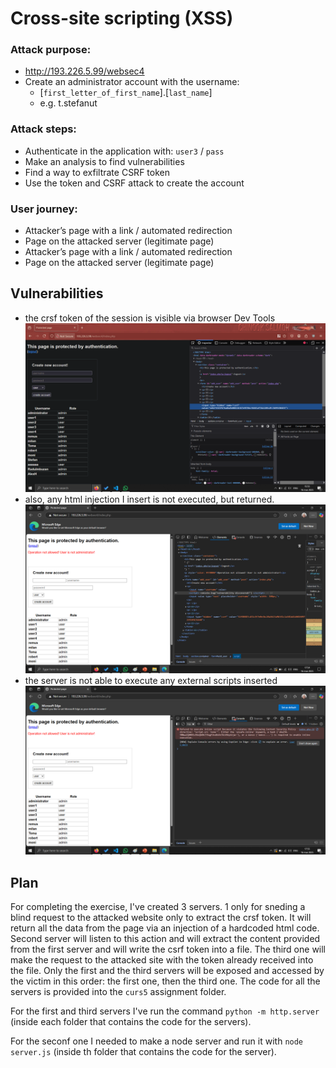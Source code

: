 # Cross-site scripting (XSS)

### Attack purpose:

- http://193.226.5.99/websec4
- Create an administrator account with the username:
    - [`first_letter_of_first_name`].[`last_name`]
    - e.g. t.stefanut

### Attack steps:

- Authenticate in the application with: `user3` / `pass`
- Make an analysis to find vulnerabilities
- Find a way to exfiltrate CSRF token
- Use the token and CSRF attack to create the account

### User journey:

- Attacker’s page with a link / automated redirection
- Page on the attacked server (legitimate page)
- Attacker’s page with a link / automated redirection
- Page on the attacked server (legitimate page)

## Vulnerabilities
- the crsf token of the session is visible via browser Dev Tools
![1](1.png)
- also, any html injection I insert is not executed, but returned.
![2](2.png)
- the server is not able to execute any external scripts inserted
![3](3.png)

## Plan
For completing the exercise, I've created 3 servers. 1 only for sneding a blind request to the attacked website only to extract the crsf token. It will return all the data from the page via an injection of a hardcoded html code. Second server will listen to this action and will extract the content provided from the first server and will write the csrf token into a file. The third one will make the request to the attacked site with the token already received into the file. Only the first and the third servers will be exposed and accessed by the victim in this order: the first one, then the third one. The code for all the servers is provided into the `curs5` assignment folder.

For the first and third servers I've run the command `python -m http.server` (inside each folder that contains the code for the servers).

For the seconf one I needed to make a node server and run it with `node server.js` (inside th folder that contains the code for the server).